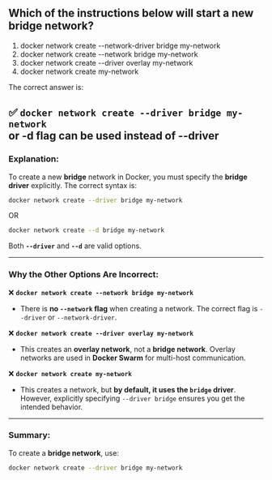 ## Which of the instructions below will start a new bridge network? 
1. docker network create --network-driver bridge my-network 
2. docker network create --network bridge my-network 
3. docker network create --driver overlay my-network 
4. docker network create my-network

The correct answer is:  

✅ **`docker network create --driver bridge my-network`**  
or -d flag can be used instead of --driver
---

### Explanation:  
To create a new **bridge** network in Docker, you must specify the **bridge driver** explicitly. The correct syntax is:  

```sh
docker network create --driver bridge my-network
```
OR  
```sh
docker network create --d bridge my-network
```
Both **`--driver`** and **`--d`** are valid options.

---

### Why the Other Options Are Incorrect:  

❌ **`docker network create --network bridge my-network`**  
- There is **no `--network` flag** when creating a network. The correct flag is `--driver` or `--network-driver`.

❌ **`docker network create --driver overlay my-network`**  
- This creates an **overlay network**, not a **bridge network**. Overlay networks are used in **Docker Swarm** for multi-host communication.

❌ **`docker network create my-network`**  
- This creates a network, but **by default, it uses the `bridge` driver**. However, explicitly specifying `--driver bridge` ensures you get the intended behavior.

---

### Summary:  
To create a **bridge network**, use:  
```sh
docker network create --driver bridge my-network
```
